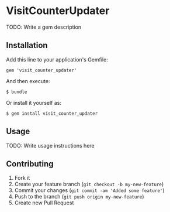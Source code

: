 # VisitCounterUpdater

TODO: Write a gem description

## Installation

Add this line to your application's Gemfile:

    gem 'visit_counter_updater'

And then execute:

    $ bundle

Or install it yourself as:

    $ gem install visit_counter_updater

## Usage

TODO: Write usage instructions here

## Contributing

1. Fork it
2. Create your feature branch (`git checkout -b my-new-feature`)
3. Commit your changes (`git commit -am 'Added some feature'`)
4. Push to the branch (`git push origin my-new-feature`)
5. Create new Pull Request
